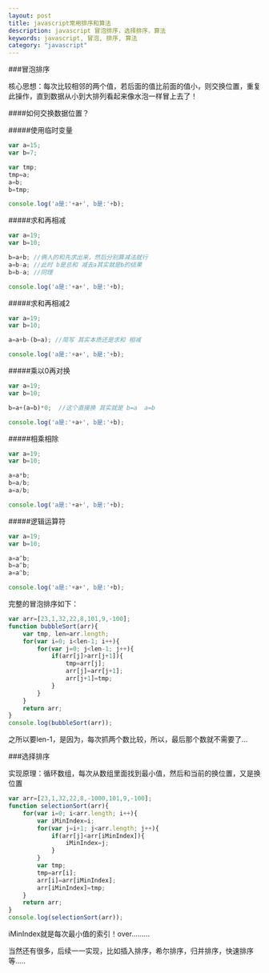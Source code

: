 ```yaml
---
layout: post
title: javascript常用排序和算法
description: javascript 冒泡排序，选择排序，算法
keywords: javascript, 冒泡, 排序, 算法
category: "javascript"
---
```


###冒泡排序

核心思想：每次比较相邻的两个值，若后面的值比前面的值小，则交换位置，重复此操作，直到数据从小到大排列看起来像水泡一样冒上去了！

####如何交换数据位置？

#####使用临时变量

```js
var a=15;
var b=7;

var tmp;
tmp=a;
a=b;
b=tmp;

console.log('a是:'+a+', b是:'+b);
```

#####求和再相减

```js
var a=19;
var b=10;

b=a+b; //俩人的和先求出来，然后分别算减法就行
a=b-a; //此时 b是总和 减去a其实就是b的结果
b=b-a; //同理

console.log('a是:'+a+', b是:'+b);
```

#####求和再相减2

```js
var a=19;
var b=10;

a=a+b-(b=a); //简写 其实本质还是求和 相减

console.log('a是:'+a+', b是:'+b);
```

#####乘以0再对换

```js
var a=19;
var b=10;

b=a+(a=b)*0;  //这个直接换 其实就是 b=a  a=b

console.log('a是:'+a+', b是:'+b);
```

#####相乘相除

```js
var a=19;
var b=10;

a=a*b;
b=a/b;
a=a/b;

console.log('a是:'+a+', b是:'+b);
```

#####逻辑运算符

```js
var a=19;
var b=10;

a=a^b;
b=a^b;
a=a^b;

console.log('a是:'+a+', b是:'+b);
```

完整的冒泡排序如下：

```js
var arr=[23,1,32,22,8,101,9,-100];
function bubbleSort(arr){
	var tmp, len=arr.length;
	for(var i=0; i<len-1; i++){
		for(var j=0; j<len-1; j++){
			if(arr[j]>arr[j+1]){
				tmp=arr[j];
				arr[j]=arr[j+1];
				arr[j+1]=tmp;	
			}
		}
	}
	return arr;
}
console.log(bubbleSort(arr));
```

之所以要len-1，是因为，每次抓两个数比较，所以，最后那个数就不需要了…

###选择排序

实现原理：循环数组，每次从数组里面找到最小值，然后和当前的换位置，又是换位置

```js
var arr=[23,1,32,22,8,-1000,101,9,-100];
function selectionSort(arr){
	for(var i=0; i<arr.length; i++){
		var iMinIndex=i;
		for(var j=i+1; j<arr.length; j++){
			if(arr[j]<arr[iMinIndex]){
				iMinIndex=j;	
			}
		}
		var tmp;
		tmp=arr[i];
		arr[i]=arr[iMinIndex];
		arr[iMinIndex]=tmp;	
	}
	return arr;
}
console.log(selectionSort(arr));
```

iMinIndex就是每次最小值的索引！over………

当然还有很多，后续一一实现，比如插入排序，希尔排序，归并排序，快速排序等…..